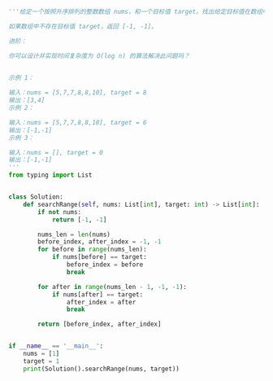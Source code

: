 
<BlogInfo id="1281" title="60.在排序数组中查找元素的第一个和最后一个位置" author="白日梦想猿" pv=0 read_times=0 pre_cost_time="0分48秒" category="leetcode" tag_list="['leetcode']" create_time="2022.04.07 20:06:54" update_time="2022.04.07 20:18:04" />

```python
'''给定一个按照升序排列的整数数组 nums，和一个目标值 target。找出给定目标值在数组中的开始位置和结束位置。

如果数组中不存在目标值 target，返回 [-1, -1]。

进阶：

你可以设计并实现时间复杂度为 O(log n) 的算法解决此问题吗？
 

示例 1：

输入：nums = [5,7,7,8,8,10], target = 8
输出：[3,4]
示例 2：

输入：nums = [5,7,7,8,8,10], target = 6
输出：[-1,-1]
示例 3：

输入：nums = [], target = 0
输出：[-1,-1]
'''
from typing import List


class Solution:
    def searchRange(self, nums: List[int], target: int) -> List[int]:
        if not nums:
            return [-1, -1]

        nums_len = len(nums)
        before_index, after_index = -1, -1
        for before in range(nums_len):
            if nums[before] == target:
                before_index = before
                break

        for after in range(nums_len - 1, -1, -1):
            if nums[after] == target:
                after_index = after
                break

        return [before_index, after_index]


if __name__ == '__main__':
    nums = [1]
    target = 1
    print(Solution().searchRange(nums, target))

```

